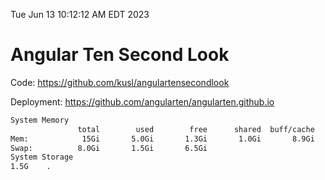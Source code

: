 Tue Jun 13 10:12:12 AM EDT 2023

# Angular Ten Second Look

Code: https://github.com/kusl/angulartensecondlook

Deployment: https://github.com/angularten/angularten.github.io

```bash
System Memory
               total        used        free      shared  buff/cache   available
Mem:            15Gi       5.0Gi       1.3Gi       1.0Gi       8.9Gi       8.9Gi
Swap:          8.0Gi       1.5Gi       6.5Gi
System Storage
1.5G	.
```
```bash
